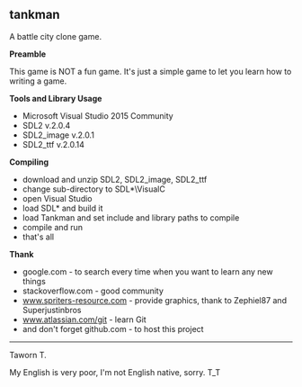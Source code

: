 **tankman**
-------

A battle city clone game.

**Preamble**

This game is NOT a fun game.  It's just a simple game to let you learn how to writing a game.

**Tools and Library Usage**

 - Microsoft Visual Studio 2015 Community
 - SDL2 v.2.0.4
 - SDL2_image v.2.0.1
 - SDL2_ttf v.2.0.14

**Compiling**

 - download and unzip SDL2, SDL2_image, SDL2_ttf
 - change sub-directory to SDL*\VisualC
 - open Visual Studio
 - load SDL* and build it
 - load Tankman and set include and library paths to compile
 - compile and run
 - that's all

**Thank**

 - google.com - to search every time when you want to learn any new things
 - stackoverflow.com - good community
 - www.spriters-resource.com - provide graphics, thank to Zephiel87 and Superjustinbros
 - www.atlassian.com/git - learn Git
 - and don't forget github.com - to host this project

----------
Taworn T.

My English is very poor, I'm not English native, sorry. T_T

